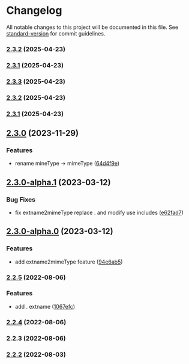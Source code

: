 # Changelog

All notable changes to this project will be documented in this file. See [standard-version](https://github.com/conventional-changelog/standard-version) for commit guidelines.

### [2.3.2](https://github.com/acrool/acrool-js-mime/compare/v2.3.3...v2.3.2) (2025-04-23)

### [2.3.1](https://github.com/acrool/acrool-js-mime/compare/v2.3.3...v2.3.1) (2025-04-23)

### [2.3.3](https://github.com/acrool/acrool-js-mime/compare/v2.3.2...v2.3.3) (2025-04-23)

### [2.3.2](https://github.com/acrool/acrool-js-mime/compare/v2.3.1...v2.3.2) (2025-04-23)

### [2.3.1](https://github.com/acrool/acrool-js-mime/compare/v2.3.0...v2.3.1) (2025-04-23)

## [2.3.0](https://github.com/imagine10255/acrool-js-mime/compare/v2.3.0-alpha.1...v2.3.0) (2023-11-29)


### Features

* rename mineType -> mimeType ([64d4f9e](https://github.com/imagine10255/acrool-js-mime/commit/64d4f9ea4b68e0437d72dba6af329a59954ea192))

## [2.3.0-alpha.1](https://github.com/imagine10255/acrool-js-mime/compare/v2.3.0-alpha.0...v2.3.0-alpha.1) (2023-03-12)


### Bug Fixes

* fix extname2mimeType replace . and modify use includes ([e62fad7](https://github.com/imagine10255/acrool-js-mime/commit/e62fad775834d45c20a5de4aeabd35b44d2719c6))

## [2.3.0-alpha.0](https://github.com/imagine10255/acrool-js-mime/compare/v2.2.5...v2.3.0-alpha.0) (2023-03-12)


### Features

* add extname2mimeType feature ([94e6ab5](https://github.com/imagine10255/acrool-js-mime/commit/94e6ab52081db4b6d67c59f8d74d36787b1d6ce2))

### [2.2.5](https://github.com/imagine10255/acrool-js-mime/compare/v2.2.4...v2.2.5) (2022-08-06)


### Features

* add . extname ([1067efc](https://github.com/imagine10255/acrool-js-mime/commit/1067efcef9d50b82a834261347f1679fcdedc983))

### [2.2.4](https://github.com/imagine10255/acrool-js-mime/compare/v2.2.3...v2.2.4) (2022-08-06)

### 2.2.3 (2022-08-06)

### [2.2.2](https://github.com/imagine10255/acrool-js-mime/compare/v2.2.1...v2.2.2) (2022-08-03)
